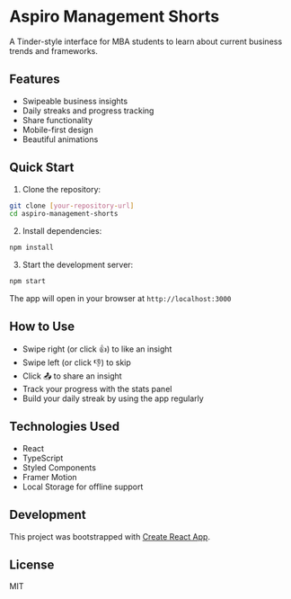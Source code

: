 # Aspiro Management Shorts

A Tinder-style interface for MBA students to learn about current business trends and frameworks.

## Features

- Swipeable business insights
- Daily streaks and progress tracking
- Share functionality
- Mobile-first design
- Beautiful animations

## Quick Start

1. Clone the repository:
```bash
git clone [your-repository-url]
cd aspiro-management-shorts
```

2. Install dependencies:
```bash
npm install
```

3. Start the development server:
```bash
npm start
```

The app will open in your browser at `http://localhost:3000`

## How to Use

- Swipe right (or click 👍) to like an insight
- Swipe left (or click 👎) to skip
- Click 📤 to share an insight
- Track your progress with the stats panel
- Build your daily streak by using the app regularly

## Technologies Used

- React
- TypeScript
- Styled Components
- Framer Motion
- Local Storage for offline support

## Development

This project was bootstrapped with [Create React App](https://github.com/facebook/create-react-app).

## License

MIT 